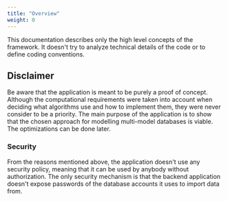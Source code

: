 ```yaml
---
title: "Overview"
weight: 0
---
```


This documentation describes only the high level concepts of the framework. It doesn't try to analyze technical details of the code or to define coding conventions.

## Disclaimer

Be aware that the application is meant to be purely a proof of concept. Although the computational requirements were taken into account when deciding what algorithms use and how to implement them, they were never consider to be a priority. The main purpose of the application is to show that the chosen approach for modelling multi-model databases is viable. The optimizations can be done later.

### Security

From the reasons mentioned above, the application doesn't use any security policy, meaning that it can be used by anybody without authorization. The only security mechanism is that the backend application doesn't expose passwords of the database accounts it uses to import data from.
